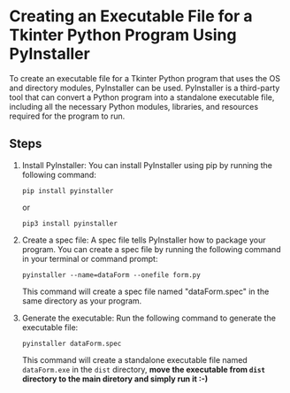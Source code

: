 # Creating an Executable File for a Tkinter Python Program Using PyInstaller

To create an executable file for a Tkinter Python program that uses the OS and directory modules, PyInstaller can be used. PyInstaller is a third-party tool that can convert a Python program into a standalone executable file, including all the necessary Python modules, libraries, and resources required for the program to run. 

## Steps

1. Install PyInstaller: You can install PyInstaller using pip by running the following command:

    ```
    pip install pyinstaller
    ```
    or 
    ```
    pip3 install pyinstaller
    ```

2. Create a spec file: A spec file tells PyInstaller how to package your program. You can create a spec file by running the following command in your terminal or command prompt:

    ```
    pyinstaller --name=dataForm --onefile form.py
    ```

    This command will create a spec file named "dataForm.spec" in the same directory as your program.


3. Generate the executable: Run the following command to generate the executable file:

    ```
    pyinstaller dataForm.spec
    ```

    This command will create a standalone executable file named `dataForm.exe` in the `dist` directory, **move the executable from `dist` directory to the main diretory and simply run it :-)**
